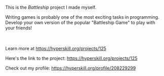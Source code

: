 This is the *Battleship* project I made myself.


<p>Writing games is probably one of the most exciting tasks in programming. Develop your own version of the popular "Battleship Game" to play with your friends!</p><br/><br/>Learn more at <a href="https://hyperskill.org/projects/125?utm_source=ide&utm_medium=ide&utm_campaign=ide&utm_content=project-card">https://hyperskill.org/projects/125</a>

Here's the link to the project: https://hyperskill.org/projects/125

Check out my profile: https://hyperskill.org/profile/208229299
